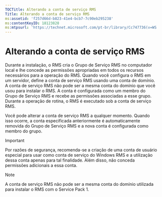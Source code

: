 ```yaml
---
TOCTitle: Alterando a conta de serviço RMS
Title: Alterando a conta de serviço RMS
ms:assetid: 'f257d66d-b823-41e4-bcb7-7c90eb295238'
ms:contentKeyID: 18123828
ms:mtpsurl: 'https://technet.microsoft.com/pt-br/library/Cc747736(v=WS.10)'
---
```


Alterando a conta de serviço RMS
================================

Durante a instalação, o RMS cria o Grupo de Serviço RMS no computador local e lhe concede as permissões apropriadas em todos os recursos necessários para a operação do RMS. Quando você configura o RMS em um servidor, define a conta de serviço RMS usando uma conta de domínio. A conta de serviço RMS não pode ser a mesma conta do domínio que você usou para instalar o RMS. A conta é configurada como um membro do Grupo de Serviço RMS e recebe as permissões associadas a esse grupo. Durante a operação de rotina, o RMS é executado sob a conta de serviço RMS.

Você pode alterar a conta de serviço RMS a qualquer momento. Quando isso ocorre, a conta especificada anteriormente é automaticamente removida do Grupo de Serviço RMS e a nova conta é configurada como membro do grupo.

> [!Important]  
> Por razões de segurança, recomenda-se a criação de uma conta de usuário especial para usar como conta de serviço do Windows RMS e a utilização dessa conta apenas para tal finalidade. Além disso, não conceda permissões adicionais a essa conta. 

> [!Note]  
> A conta de serviço RMS não pode ser a mesma conta do domínio utilizada para instalar o RMS com o Service Pack 1. 
